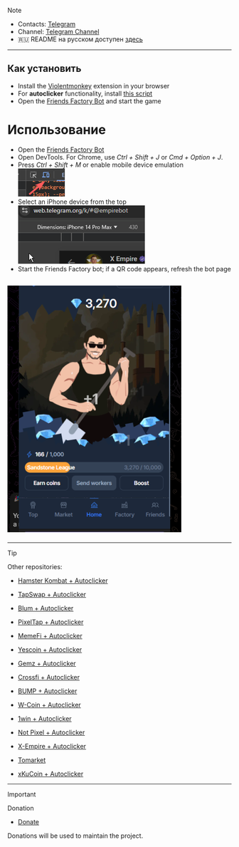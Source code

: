> [!NOTE]
> - Contacts: [Telegram](https://t.me/mudachyo)
> - Channel: [Telegram Channel](https://t.me/shopalenka) 
> - 🇷🇺 README на русском доступен [здесь](README.md)
---
## Как установить
- Install the [Violentmonkey](https://chromewebstore.google.com/detail/violentmonkey/jinjaccalgkegednnccohejagnlnfdag?hl=be) extension in your browser
- For **autoclicker** functionality, install [this script](https://github.com/mudachyo/Friends-Factory/raw/main/ffactory-autoclicker.user.js)
- Open the [Friends Factory Bot](https://web.telegram.org/k/#?tgaddr=tg%3A%2F%2Fresolve%3Fdomain%3Dfabrika%26appname%3Dapp%26startapp%3Dref_363008) and start the game

# Использование
- Open the [Friends Factory Bot](https://web.telegram.org/k/#?tgaddr=tg%3A%2F%2Fresolve%3Fdomain%3Dfabrika%26appname%3Dapp%26startapp%3Dref_363008)
- Open DevTools. For Chrome, use *Ctrl + Shift + J* or *Cmd + Option + J*.
- Press *Ctrl + Shift + M* or enable mobile device emulation ![mobile device](mobile.png)
- Select an iPhone device from the top ![Device](device.png)
- Start the Friends Factory bot; if a QR code appears, refresh the bot page

## ![Result](result.png)
---
> [!TIP]
> Other repositories:
> 
> - [Hamster Kombat + Autoclicker](https://github.com/mudachyo/Hamster-Kombat)
> 
> - [TapSwap + Autoclicker](https://github.com/mudachyo/TapSwap)
> 
> - [Blum + Autoclicker](https://github.com/mudachyo/Blum)
>
> - [PixelTap + Autoclicker](https://github.com/mudachyo/PixelTap)
> 
> - [MemeFi + Autoclicker](https://github.com/mudachyo/MemeFi-Coin)
>
> - [Yescoin + Autoclicker](https://github.com/mudachyo/Yescoin)
>
> - [Gemz + Autoclicker](https://github.com/mudachyo/Gemz)
>
> - [Сrossfi + Autoclicker](https://github.com/mudachyo/Crossfi)
>
> - [BUMP + Autoclicker](https://github.com/mudachyo/BUMP)
>
> - [W-Coin + Autoclicker](https://github.com/mudachyo/W-Coin)
>
> - [1win + Autoclicker](https://github.com/mudachyo/1win-Token)
>
> - [Not Pixel + Autoclicker](https://github.com/mudachyo/Not-Pixel)
>
> - [X-Empire + Autoclicker](https://github.com/mudachyo/X-Empire)
>
> - [Tomarket](https://github.com/mudachyo/Tomarket)
>
> - [xKuCoin + Autoclicker](https://github.com/mudachyo/xKuCoin)
---
> [!IMPORTANT] 
> Donation
> 
> - [Donate](https://mudachyo.codes/donate/)
> 
> Donations will be used to maintain the project.